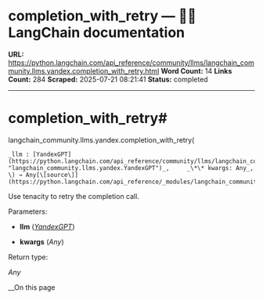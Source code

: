 # completion_with_retry — 🦜🔗 LangChain  documentation

**URL:** https://python.langchain.com/api_reference/community/llms/langchain_community.llms.yandex.completion_with_retry.html
**Word Count:** 14
**Links Count:** 284
**Scraped:** 2025-07-21 08:21:41
**Status:** completed

---

# completion\_with\_retry\#

langchain\_community.llms.yandex.completion\_with\_retry\(

    _llm : [YandexGPT](https://python.langchain.com/api_reference/community/llms/langchain_community.llms.yandex.YandexGPT.html#langchain_community.llms.yandex.YandexGPT "langchain_community.llms.yandex.YandexGPT")_,     _\*\* kwargs: Any_, \) → Any[\[source\]](https://python.langchain.com/api_reference/_modules/langchain_community/llms/yandex.html#completion_with_retry)\#     

Use tenacity to retry the completion call.

Parameters:     

  * **llm** \([_YandexGPT_](https://python.langchain.com/api_reference/community/llms/langchain_community.llms.yandex.YandexGPT.html#langchain_community.llms.yandex.YandexGPT "langchain_community.llms.yandex.YandexGPT")\)

  * **kwargs** \(_Any_\)

Return type:     

_Any_

__On this page
